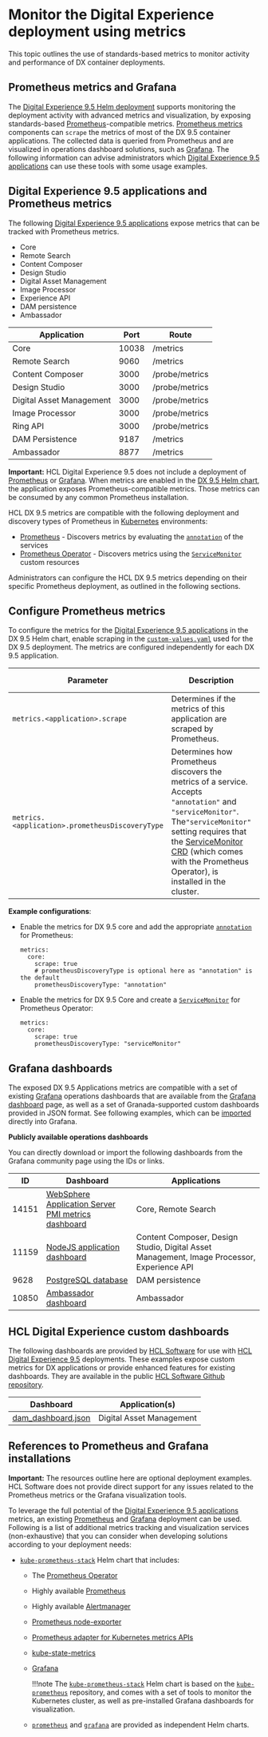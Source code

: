 # Monitor the Digital Experience deployment using metrics

This topic outlines the use of standards-based metrics to monitor activity and performance of DX container deployments.

## Prometheus metrics and Grafana

The [Digital Experience 9.5 Helm deployment](helm_deployment.md) supports monitoring the deployment activity with advanced metrics and visualization, by exposing standards-based [Prometheus](https://prometheus.io/)-compatible metrics. [Prometheus metrics](https://prometheus.io/) components can `scrape` the metrics of most of the DX 9.5 container applications. The collected data is queried from Prometheus and are visualized in operations dashboard solutions, such as [Grafana](https://grafana.com/). The following information can advise administrators which [Digital Experience 9.5 applications](deploy_applications_using_helm.md) can use these tools with some usage examples.

## Digital Experience 9.5 applications and Prometheus metrics

The following [Digital Experience 9.5 applications](deploy_applications_using_helm.md) expose metrics that can be tracked with Prometheus metrics.

-   Core
-   Remote Search
-   Content Composer
-   Design Studio
-   Digital Asset Management
-   Image Processor
-   Experience API
-   DAM persistence
-   Ambassador

|Application|Port|Route|
|-----------|----|-----|
|Core|10038|/metrics|
|Remote Search|9060|/metrics|
|Content Composer|3000|/probe/metrics|
|Design Studio|3000|/probe/metrics|
|Digital Asset Management|3000|/probe/metrics|
|Image Processor|3000|/probe/metrics|
|Ring API|3000|/probe/metrics|
|DAM Persistence|9187|/metrics|
|Ambassador|8877|/metrics|

**Important:** HCL Digital Experience 9.5 does not include a deployment of [Prometheus](https://prometheus.io/) or [Grafana](https://grafana.com/). When metrics are enabled in the [DX 9.5 Helm chart](helm_planning_deployment.md), the application exposes Prometheus-compatible metrics. Those metrics can be consumed by any common Prometheus installation.

HCL DX 9.5 metrics are compatible with the following deployment and discovery types of Prometheus in [Kubernetes](https://kubernetes.io/) environments:

-   [Prometheus](https://github.com/prometheus-community/helm-charts/tree/main/charts/prometheus) - Discovers metrics by evaluating the [`annotation`](https://kubernetes.io/docs/concepts/overview/working-with-objects/annotations/) of the services
-   [Prometheus Operator](https://github.com/prometheus-community/helm-charts/tree/main/charts/kube-prometheus-stack) - Discovers metrics using the [`ServiceMonitor`](https://github.com/prometheus-operator/prometheus-operator/blob/master/Documentation/user-guides/getting-started.md#related-resources) custom resources

Administrators can configure the HCL DX 9.5 metrics depending on their specific Prometheus deployment, as outlined in the following sections.

## Configure Prometheus metrics

To configure the metrics for the [Digital Experience 9.5 applications](deploy_applications_using_helm.md) in the DX 9.5 Helm chart, enable scraping in the [`custom-values.yaml`](helm_planning_deployment.md) used for the DX 9.5 deployment. The metrics are configured independently for each DX 9.5 application.

|Parameter|Description|Default value|
|---------|-----------|-------------|
|`metrics.<application>.scrape`|Determines if the metrics of this application are scraped by Prometheus.|`false`|
|`metrics.<application>.prometheusDiscoveryType`|Determines how Prometheus discovers the metrics of a service. Accepts `"annotation"` and `"serviceMonitor"`. The`"serviceMonitor"` setting requires that the [ServiceMonitor CRD](https://github.com/prometheus-operator/prometheus-operator/blob/master/Documentation/user-guides/getting-started.md#related-resources) \(which comes with the Prometheus Operator\), is installed in the cluster.|`"annotation"`|

**Example configurations**:

-   Enable the metrics for DX 9.5 core and add the appropriate [`annotation`](https://kubernetes.io/docs/concepts/overview/working-with-objects/annotations/) for Prometheus:

    ```
    metrics:
      core:
        scrape: true
        # prometheusDiscoveryType is optional here as "annotation" is the default
        prometheusDiscoveryType: "annotation"
    
    ```

-   Enable the metrics for DX 9.5 Core and create a [`ServiceMonitor`](https://github.com/prometheus-operator/prometheus-operator/blob/master/Documentation/user-guides/getting-started.md#related-resources) for Prometheus Operator:

    ```
    metrics:
      core:
        scrape: true
        prometheusDiscoveryType: "serviceMonitor"
    
    ```


## Grafana dashboards

The exposed DX 9.5 Applications metrics are compatible with a set of existing [Grafana](https://grafana.com/) operations dashboards that are available from the [Grafana dashboard](https://grafana.com/grafana/) page, as well as a set of Granada-supported custom dashboards provided in JSON format. See following examples, which can be [imported](https://grafana.com/docs/grafana/latest/dashboards/export-import/#import-dashboard) directly into Grafana.

**Publicly available operations dashboards**

You can directly download or import the following dashboards from the Grafana community page using the IDs or links.

|ID|Dashboard|Applications|
|--|---------|------------|
|14151|[WebSphere Application Server PMI metrics dashboard](https://grafana.com/grafana/dashboards/14151)|Core, Remote Search|
|11159|[NodeJS application dashboard](https://grafana.com/grafana/dashboards/11159)|Content Composer, Design Studio, Digital Asset Management, Image Processor, Experience API|
|9628|[PostgreSQL database](https://grafana.com/grafana/dashboards/9628)|DAM persistence|
|10850|[Ambassador dashboard](https://grafana.com/grafana/dashboards/10850)|Ambassador|

## HCL Digital Experience custom dashboards

The following dashboards are provided by [HCL Software](https://www.hcltechsw.com/wps/portal) for use with [HCL Digital Experience 9.5](https://www.hcltechsw.com/dx) deployments. These examples expose custom metrics for DX applications or provide enhanced features for existing dashboards. They are available in the public [HCL Software Github repository](https://github.com/HCL-TECH-SOFTWARE/dx-metrics-grafana-dashboards).

|Dashboard|Application\(s\)|
|---------|----------------|
|[dam\_dashboard.json](https://github.com/HCL-TECH-SOFTWARE/dx-metrics-grafana-dashboards/blob/master/dx-dashboards/dam_dashboard.json)|Digital Asset Management|

## References to Prometheus and Grafana installations

**Important:** The resources outline here are optional deployment examples. HCL Software does not provide direct support for any issues related to the Prometheus metrics or the Grafana visualization tools.

To leverage the full potential of the [Digital Experience 9.5 applications](deploy_applications_using_helm.md) metrics, an existing [Prometheus](https://prometheus.io/) and [Grafana](https://grafana.com/grafana/) deployment can be used. Following is a list of additional metrics tracking and visualization services \(non-exhaustive\) that you can consider when developing solutions according to your deployment needs:

-   [`kube-prometheus-stack`](https://github.com/prometheus-community/helm-charts/tree/main/charts/kube-prometheus-stack#kube-prometheus-stack) Helm chart that includes:

    -   The [Prometheus Operator](https://github.com/prometheus-operator/prometheus-operator)
    -   Highly available [Prometheus](https://prometheus.io/)
    -   Highly available [Alertmanager](https://github.com/prometheus/alertmanager)
    -   [Prometheus node-exporter](https://github.com/prometheus/node_exporter)
    -   [Prometheus adapter for Kubernetes metrics APIs](https://github.com/DirectXMan12/k8s-prometheus-adapter)
    -   [kube-state-metrics](https://github.com/kubernetes/kube-state-metrics)
    -   [Grafana](https://grafana.com/)
    
        !!!note
            The [`kube-prometheus-stack`](https://github.com/prometheus-community/helm-charts/tree/main/charts/kube-prometheus-stack#kube-prometheus-stack) Helm chart is based on the [`kube-prometheus`](https://github.com/prometheus-operator/kube-prometheus) repository, and comes with a set of tools to monitor the Kubernetes cluster, as well as pre-installed Grafana dashboards for visualization.
            
    -   [`prometheus`](https://github.com/prometheus-community/helm-charts/tree/main/charts/prometheus) and [`grafana`](https://github.com/grafana/helm-charts) are provided as independent Helm charts.

